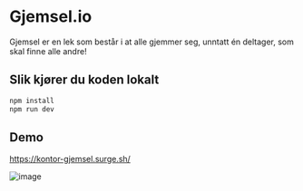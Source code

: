 # Gjemsel.io

Gjemsel er en lek som består i at alle gjemmer seg, unntatt én deltager, som skal finne alle andre!

## Slik kjører du koden lokalt

```bash
npm install
npm run dev
```

## Demo
https://kontor-gjemsel.surge.sh/

![image](https://user-images.githubusercontent.com/22197324/189322410-0ee55c30-f718-4b14-be59-1d335210928d.png)
